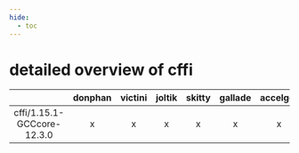 ```yaml
---
hide:
  - toc
---
```


detailed overview of cffi
=========================

| |donphan|victini|joltik|skitty|gallade|accelgor|swalot|doduo|
| :---: | :---: | :---: | :---: | :---: | :---: | :---: | :---: | :---: |
|cffi/1.15.1-GCCcore-12.3.0|x|x|x|x|x|x|x|x|
